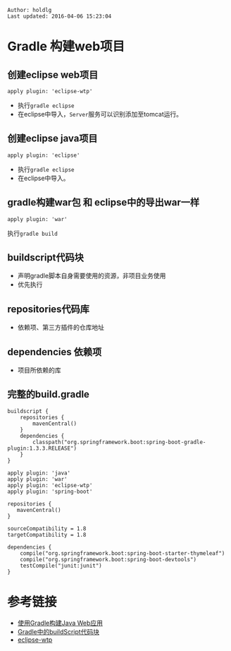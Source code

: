 ```
Author: holdlg
Last updated: 2016-04-06 15:23:04
```

# Gradle 构建web项目
## 创建eclipse web项目
```
apply plugin: 'eclipse-wtp'
```
- 执行<code>gradle eclipse</code>
- 在eclipse中导入，<code>Server</code>服务可以识别添加至tomcat运行。


## 创建eclipse java项目
```
apply plugin: 'eclipse'
```
- 执行<code>gradle eclipse</code>
- 在eclipse中导入。


## gradle构建war包 和 eclipse中的导出war一样
```
apply plugin: 'war'
```
执行<code>gradle build</code>

## buildscript代码块
- 声明gradle脚本自身需要使用的资源，非项目业务使用
- 优先执行

## repositories代码库
- 依赖项、第三方插件的仓库地址

## dependencies 依赖项
- 项目所依赖的库


## 完整的build.gradle
```
buildscript {
    repositories {
        mavenCentral()
    }
    dependencies {
        classpath("org.springframework.boot:spring-boot-gradle-plugin:1.3.3.RELEASE")
    }
}

apply plugin: 'java'
apply plugin: 'war'
apply plugin: 'eclipse-wtp'
apply plugin: 'spring-boot'

repositories {
   mavenCentral()
}

sourceCompatibility = 1.8
targetCompatibility = 1.8

dependencies {
    compile("org.springframework.boot:spring-boot-starter-thymeleaf")
    compile("org.springframework.boot:spring-boot-devtools")
    testCompile("junit:junit")
}
```

# 参考链接
- [使用Gradle构建Java Web应用](http://www.blogjava.net/jiangshachina/archive/2014/01/23/409285.html)
- [Gradle中的buildScript代码块](http://www.cnblogs.com/huang0925/p/3940528.html)
- [eclipse-wtp](https://docs.gradle.org/current/dsl/org.gradle.plugins.ide.eclipse.model.EclipseWtp.html)